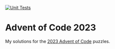 [![Unit Tests](https://github.com/redpandamonium/advent_of_code_2023/actions/workflows/rust.yml/badge.svg)](https://github.com/redpandamonium/advent_of_code_2023/actions/workflows/rust.yml)

# Advent of Code 2023
My solutions for the [2023 Advent of Code](https://adventofcode.com/2023) puzzles.
